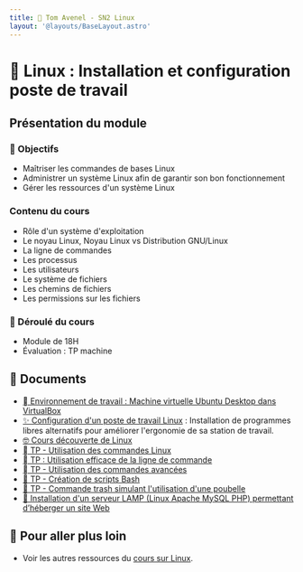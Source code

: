 ```yaml
---
title: 🐧 Tom Avenel - SN2 Linux
layout: '@layouts/BaseLayout.astro'
---
```


# 🐧 Linux : Installation et configuration poste de travail

## Présentation du module

### 🎯 Objectifs

- Maîtriser les commandes de bases Linux
- Administrer un système Linux afin de garantir son bon fonctionnement
- Gérer les ressources d'un système Linux

### Contenu du cours

- Rôle d'un système d'exploitation
- Le noyau Linux, Noyau Linux vs Distribution GNU/Linux
- La ligne de commandes
- Les processus
- Les utilisateurs
- Le système de fichiers
- Les chemins de fichiers
- Les permissions sur les fichiers

### 📅 Déroulé du cours

- Module de 18H
- Évaluation : TP machine

## 📑 Documents

- [󰕈 Environnement de travail : Machine virtuelle Ubuntu Desktop dans VirtualBox](/linux/tp-installation-vbox-ubuntu-workstation)
- [✨ Configuration d'un poste de travail Linux](/linux/tp-env-dev) : Installation de programmes libres alternatifs pour améliorer l'ergonomie de sa station de travail.
- [🤓 Cours découverte de Linux](/linux/cours-1)
- [  TP - Utilisation des commandes Linux](/linux/tp-commandes_linux)
- [  TP : Utilisation efficace de la ligne de commande](/linux/tp-ligne-commande)
- [  TP - Utilisation des commandes avancées](/linux/tp-commandes_avancees)
- [📜 TP - Création de scripts Bash](/linux/tp-scripts_bash)
- [🚮 TP - Commande trash simulant l'utilisation d'une poubelle](/linux/tp-trash)
- [🔦 Installation d'un serveur LAMP (Linux Apache MySQL PHP) permettant d’héberger un site Web](/linux/projet_lamp)

## 🚀 Pour aller plus loin

- Voir les autres ressources du [cours sur Linux](/linux).

